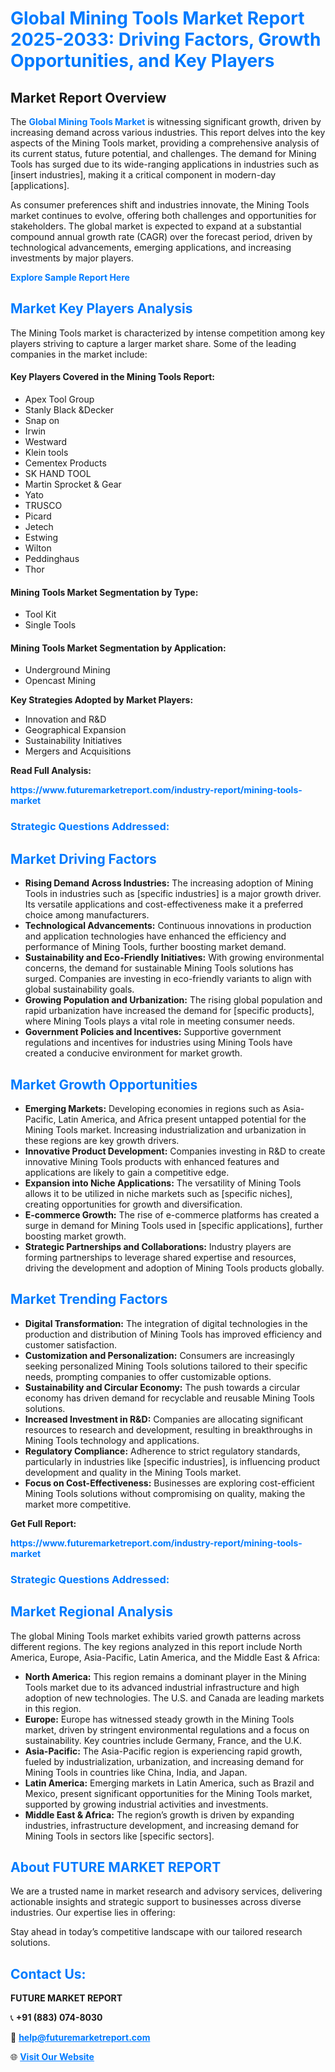 <h1 style="color: #007BFF;">Global Mining Tools Market Report 2025-2033: Driving Factors, Growth Opportunities, and Key Players</h1>

<section id="overview">
<h2>Market Report Overview</h2>
<p>The <a href="https://www.futuremarketreport.com/industry-report/mining-tools-market" style="color: #007BFF; text-decoration: none;"><strong>Global Mining Tools Market</strong></a> is witnessing significant growth, driven by increasing demand across various industries. This report delves into the key aspects of the Mining Tools market, providing a comprehensive analysis of its current status, future potential, and challenges. The demand for Mining Tools has surged due to its wide-ranging applications in industries such as [insert industries], making it a critical component in modern-day [applications].</p>
<p>As consumer preferences shift and industries innovate, the Mining Tools market continues to evolve, offering both challenges and opportunities for stakeholders. The global market is expected to expand at a substantial compound annual growth rate (CAGR) over the forecast period, driven by technological advancements, emerging applications, and increasing investments by major players.</p>
</section>

<section id="overview">
<p><a href="https://www.futuremarketreport.com/request-sample/reportId=107608" style="color: #007BFF; text-decoration: none;"><strong>Explore Sample Report Here</strong></a></p>
</section>

<section id="key-players">
<h2 style="color: #007BFF;">Market Key Players Analysis</h2>
<p>The Mining Tools market is characterized by intense competition among key players striving to capture a larger market share. Some of the leading companies in the market include:</p>
<h4>Key Players Covered in the Mining Tools Report:</h4>
<ul><li>Apex Tool Group</li><li>Stanly Black &amp;Decker</li><li>Snap on</li><li>Irwin</li><li>Westward</li><li>Klein tools</li><li>Cementex Products</li><li>SK HAND TOOL</li><li>Martin Sprocket &amp; Gear</li><li>Yato</li><li>TRUSCO</li><li>Picard</li><li>Jetech</li><li>Estwing</li><li>Wilton</li><li>Peddinghaus</li><li>Thor</li></ul>
<h4>Mining Tools Market Segmentation by Type:</h4>
<ul><li>Tool Kit</li><li>Single Tools</li></ul>

<h4>Mining Tools Market Segmentation by Application:</h4>
<ul><li>Underground Mining</li><li>Opencast Mining</li></ul>
<p><strong>Key Strategies Adopted by Market Players:</strong></p>
<ul>
<li>Innovation and R&D</li>
<li>Geographical Expansion</li>
<li>Sustainability Initiatives</li>
<li>Mergers and Acquisitions</li>
</ul>
</section>

<section>
<p><strong>Read Full Analysis: </strong></p><a href="https://www.futuremarketreport.com/industry-report/mining-tools-market" style="color: #007BFF; text-decoration: none;"><strong>https://www.futuremarketreport.com/industry-report/mining-tools-market</strong></a>
<h3 style="color: #007BFF;">Strategic Questions Addressed:</h3>
</section>

<section id="driving-factors">
<h2 style="color: #007BFF;">Market Driving Factors</h2>
<ul>
<li><strong>Rising Demand Across Industries:</strong> The increasing adoption of Mining Tools in industries such as [specific industries] is a major growth driver. Its versatile applications and cost-effectiveness make it a preferred choice among manufacturers.</li>
<li><strong>Technological Advancements:</strong> Continuous innovations in production and application technologies have enhanced the efficiency and performance of Mining Tools, further boosting market demand.</li>
<li><strong>Sustainability and Eco-Friendly Initiatives:</strong> With growing environmental concerns, the demand for sustainable Mining Tools solutions has surged. Companies are investing in eco-friendly variants to align with global sustainability goals.</li>
<li><strong>Growing Population and Urbanization:</strong> The rising global population and rapid urbanization have increased the demand for [specific products], where Mining Tools plays a vital role in meeting consumer needs.</li>
<li><strong>Government Policies and Incentives:</strong> Supportive government regulations and incentives for industries using Mining Tools have created a conducive environment for market growth.</li>
</ul>
</section>

<section id="growth-opportunities">
<h2 style="color: #007BFF;">Market Growth Opportunities</h2>
<ul>
<li><strong>Emerging Markets:</strong> Developing economies in regions such as Asia-Pacific, Latin America, and Africa present untapped potential for the Mining Tools market. Increasing industrialization and urbanization in these regions are key growth drivers.</li>
<li><strong>Innovative Product Development:</strong> Companies investing in R&D to create innovative Mining Tools products with enhanced features and applications are likely to gain a competitive edge.</li>
<li><strong>Expansion into Niche Applications:</strong> The versatility of Mining Tools allows it to be utilized in niche markets such as [specific niches], creating opportunities for growth and diversification.</li>
<li><strong>E-commerce Growth:</strong> The rise of e-commerce platforms has created a surge in demand for Mining Tools used in [specific applications], further boosting market growth.</li>
<li><strong>Strategic Partnerships and Collaborations:</strong> Industry players are forming partnerships to leverage shared expertise and resources, driving the development and adoption of Mining Tools products globally.</li>
</ul>
</section>

<section id="trending-factors">
<h2 style="color: #007BFF;">Market Trending Factors</h2>
<ul>
<li><strong>Digital Transformation:</strong> The integration of digital technologies in the production and distribution of Mining Tools has improved efficiency and customer satisfaction.</li>
<li><strong>Customization and Personalization:</strong> Consumers are increasingly seeking personalized Mining Tools solutions tailored to their specific needs, prompting companies to offer customizable options.</li>
<li><strong>Sustainability and Circular Economy:</strong> The push towards a circular economy has driven demand for recyclable and reusable Mining Tools solutions.</li>
<li><strong>Increased Investment in R&D:</strong> Companies are allocating significant resources to research and development, resulting in breakthroughs in Mining Tools technology and applications.</li>
<li><strong>Regulatory Compliance:</strong> Adherence to strict regulatory standards, particularly in industries like [specific industries], is influencing product development and quality in the Mining Tools market.</li>
<li><strong>Focus on Cost-Effectiveness:</strong> Businesses are exploring cost-efficient Mining Tools solutions without compromising on quality, making the market more competitive.</li>
</ul>
</section>

<section>
<p><strong>Get Full Report: </strong></p><a href="https://www.futuremarketreport.com/industry-report/mining-tools-market" style="color: #007BFF; text-decoration: none;"><strong>https://www.futuremarketreport.com/industry-report/mining-tools-market</strong></a>
<h3 style="color: #007BFF;">Strategic Questions Addressed:</h3>
</section>


<section id="regional-analysis">
<h2 style="color: #007BFF;">Market Regional Analysis</h2>
<p>The global Mining Tools market exhibits varied growth patterns across different regions. The key regions analyzed in this report include North America, Europe, Asia-Pacific, Latin America, and the Middle East & Africa:</p>
<ul>
<li><strong>North America:</strong> This region remains a dominant player in the Mining Tools market due to its advanced industrial infrastructure and high adoption of new technologies. The U.S. and Canada are leading markets in this region.</li>
<li><strong>Europe:</strong> Europe has witnessed steady growth in the Mining Tools market, driven by stringent environmental regulations and a focus on sustainability. Key countries include Germany, France, and the U.K.</li>
<li><strong>Asia-Pacific:</strong> The Asia-Pacific region is experiencing rapid growth, fueled by industrialization, urbanization, and increasing demand for Mining Tools in countries like China, India, and Japan.</li>
<li><strong>Latin America:</strong> Emerging markets in Latin America, such as Brazil and Mexico, present significant opportunities for the Mining Tools market, supported by growing industrial activities and investments.</li>
<li><strong>Middle East & Africa:</strong> The region’s growth is driven by expanding industries, infrastructure development, and increasing demand for Mining Tools in sectors like [specific sectors].</li>
</ul>
</section>

<footer>
<h2 style="color: #007BFF;">About FUTURE MARKET REPORT</h2>
<p>We are a trusted name in market research and advisory services, delivering actionable insights and strategic support to businesses across diverse industries. Our expertise lies in offering:</p>

<p>Stay ahead in today’s competitive landscape with our tailored research solutions.</p>

<h2 style="color: #007BFF;">Contact Us:</h2>
<p><strong>FUTURE MARKET REPORT</strong></p>
<p>📞 <strong>+91 (883) 074-8030</strong></p>
<p>📧 <strong><a href="mailto:help@futuremarketreport.com" style="color: #007BFF;">help@futuremarketreport.com</a></strong></p>
<p>🌐 <strong><a href="https://www.futuremarketreport.com/" style="color: #007BFF;">Visit Our Website</a></strong></p>
</footer>